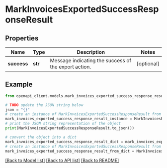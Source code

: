 # MarkInvoicesExportedSuccessResponseResult


## Properties

Name | Type | Description | Notes
------------ | ------------- | ------------- | -------------
**success** | **str** | Message indicating the success of the export action. | [optional] 

## Example

```python
from openapi_client.models.mark_invoices_exported_success_response_result import MarkInvoicesExportedSuccessResponseResult

# TODO update the JSON string below
json = "{}"
# create an instance of MarkInvoicesExportedSuccessResponseResult from a JSON string
mark_invoices_exported_success_response_result_instance = MarkInvoicesExportedSuccessResponseResult.from_json(json)
# print the JSON string representation of the object
print(MarkInvoicesExportedSuccessResponseResult.to_json())

# convert the object into a dict
mark_invoices_exported_success_response_result_dict = mark_invoices_exported_success_response_result_instance.to_dict()
# create an instance of MarkInvoicesExportedSuccessResponseResult from a dict
mark_invoices_exported_success_response_result_from_dict = MarkInvoicesExportedSuccessResponseResult.from_dict(mark_invoices_exported_success_response_result_dict)
```
[[Back to Model list]](../README.md#documentation-for-models) [[Back to API list]](../README.md#documentation-for-api-endpoints) [[Back to README]](../README.md)


